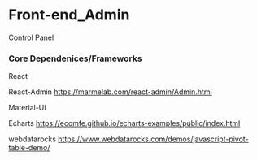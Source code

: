 # Front-end_Admin
Control Panel 

### Core Dependenices/Frameworks
React

React-Admin 
https://marmelab.com/react-admin/Admin.html

Material-Ui

Echarts
https://ecomfe.github.io/echarts-examples/public/index.html

webdatarocks
https://www.webdatarocks.com/demos/javascript-pivot-table-demo/

